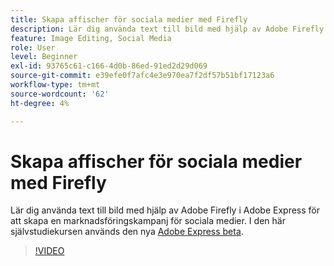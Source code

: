 ```yaml
---
title: Skapa affischer för sociala medier med Firefly
description: Lär dig använda text till bild med hjälp av Adobe Firefly för att skapa en marknadsföringskampanj för sociala medier
feature: Image Editing, Social Media
role: User
level: Beginner
exl-id: 93765c61-c166-4d0b-86ed-91ed2d29d069
source-git-commit: e39efe0f7afc4e3e970ea7f2df57b51bf17123a6
workflow-type: tm+mt
source-wordcount: '62'
ht-degree: 4%

---
```


# Skapa affischer för sociala medier med Firefly

Lär dig använda text till bild med hjälp av Adobe Firefly i Adobe Express för att skapa en marknadsföringskampanj för sociala medier. I den här självstudiekursen används den nya [Adobe Express beta](https://www.adobe.com/express/).

>[!VIDEO](https://video.tv.adobe.com/v/3420533?quality=12&learn=on&hidetitle=true)
